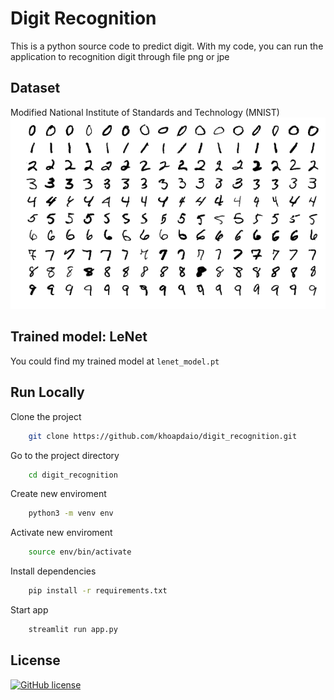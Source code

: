 
# Digit Recognition

This is a python source code to predict digit. With my code, you can run the application to recognition digit through file png or jpe

## Dataset

Modified National Institute of Standards and Technology (MNIST)
![MnistExamples.png](MnistExamples.png)
## Trained model: LeNet
You could find my trained model at `lenet_model.pt`
## Run Locally

Clone the project

```bash
    git clone https://github.com/khoapdaio/digit_recognition.git
```

Go to the project directory

```bash
    cd digit_recognition
```

Create new enviroment
```bash
    python3 -m venv env
```

Activate new enviroment
```bash
    source env/bin/activate
```

Install dependencies

```bash
    pip install -r requirements.txt
```

Start app

```bash
    streamlit run app.py
```


## License

[![GitHub license](https://img.shields.io/github/license/khoapdaio/digit_recognition)](https://github.com/khoapdaio/quick-draw/blob/main/LICENSE)
